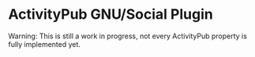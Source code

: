 # ActivityPub GNU/Social Plugin

Warning: This is still a work in progress, not every ActivityPub property is fully implemented yet.